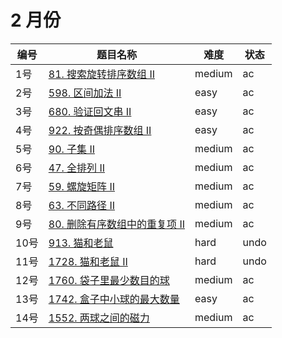 # 2 月份

**编号**|**题目名称**|**难度**|**状态**
--------|------------|--------|--------
1号|[81. 搜索旋转排序数组 II](./第1题%2081.%20搜索旋转排序数组%20II)|medium|ac
2号|[598. 区间加法 II](./第2题%20598.%20区间加法%20II)|easy|ac
3号|[680. 验证回文串 II](./第3题%20680.%20验证回文串%20II)|easy|ac
4号|[922. 按奇偶排序数组 II](./第4题%20922.%20按奇偶排序数组%20II)|easy|ac
5号|[90. 子集 II](./第5题%2090.%20子集%20II)|medium|ac
6号|[47. 全排列 II](./第6题%2047.%20全排列%20II)|medium|ac
7号|[59. 螺旋矩阵 II](./第7题%2059.%20螺旋矩阵%20II)|medium|ac
8号|[63. 不同路径 II](./第8题%2063.%20不同路径%20II)|medium|ac
9号|[80. 删除有序数组中的重复项 II](./第8题%2080.%20删除有序数组中的重复项%20II)|medium|ac
10号|[913. 猫和老鼠](./第10题%20913.%20猫和老鼠)|hard|undo
11号|[1728. 猫和老鼠 II](./第11题%201728.%20猫和老鼠%20II)|hard|undo
12号|[1760. 袋子里最少数目的球](./第12题%201760.%20袋子里最少数目的球)|medium|ac
13号|[1742. 盒子中小球的最大数量](./第13题%201742.%20盒子中小球的最大数量)|easy|ac
14号|[1552. 两球之间的磁力](./第14题%201552.%20两球之间的磁力)|medium|ac
